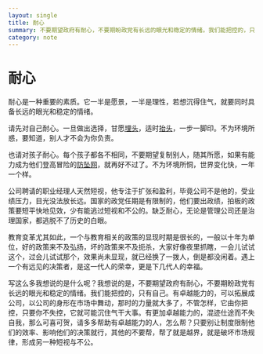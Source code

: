 ```yaml
---
layout: single
title: 耐心
summary: 不要期望政府有耐心，不要期盼政党有长远的眼光和稳定的情绪。我们能把控的，只有自己。
category: note
---
```


# 耐心

耐心是一种重要的素质。它一半是愿景，一半是理性，若想沉得住气，就要同时具备长远的眼光和稳定的情绪。

请先对自己耐心。一旦做出选择，甘愿[埋头](/note/immerge.html)，适时[抬头](/note/observe.html)，一步一脚印。不为环境所惑，要知道，别人才不会为你负责。

也请对孩子耐心。每个孩子都各不相同，不要期望复制别人，随其所愿，如果有能力成为他们登高冒险的[防坠网](http://lzl.tumblr.com/post/15610423695/twocold-edu)，就再好不过了。不为环境所恫，世界变化快，一年一个样。

公司聘请的职业经理人天然短视，他专注于扩张和盈利，毕竟公司不是他的，受业绩压力，目光没法放长远。国家的政党任期是有限制的，他们要出政绩，拍板的政策要短平快地见效，少有能逃过短视和不公的。缺乏耐心，无论是管理公司还是治理国家，都逃脱不了历史的白眼。

教育变革尤其如此，一个与教育相关的政策的显现时期是很长的，一般以十年为单位，好的政策来不及弘扬，坏的政策来不及扼杀，大家好像夜里抓瞎，一会儿试试这个，过会儿试试那个，效果尚未显现，就已经换了一拨人，倒是都没闲着。遇上一个有远见的决策者，是这一代人的荣幸，更是下几代人的幸福。

写这么多我想说的是什么呢？我想说的是，不要期望政府有耐心，不要期盼政党有长远的眼光和稳定的情绪。我们能把控的，只有自己。有卓越能力的，可以拓展成公司，以公司的身形在市场中舞动，那时的力量就大多了，不管怎样，它由你把控，只要你不失控，它就可能沉住气干大事。有更加卓越能力的，混迹仕途而不失自我，那么可喜可贺，请多多帮助有卓越能力的人，怎么帮？只要别让制度限制他们的效率、影响他们的决策就行，其他的不要帮，帮了就是越界，就是破坏市场规律，形成另一种短视与不公。

